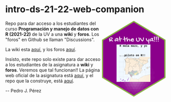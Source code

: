 
# intro-ds-21-22-web-companion

<img src="mola-mazo.png" align="right" width="200" height="240"/>


Repo para dar acceso a los estudiantes del curso **Programación y manejo de datos con R (2021-22)** de la UV a una **wiki** y **foros**. Los "foros" en Github se llaman "Discussions".

La wiki esta [aquí](https://github.com/perezp44/intro-ds-21-22-web-companion/wiki), y los foros [aquí](https://github.com/perezp44/intro-ds-21-22-web-companion/discussions).


Insisto, este repo solo existe para dar acceso a los estudiantes de la asignatura a **wiki** y **foros**. Veremos que tal funcionan!! La página web oficial de la asignatura está [aquí](https://perezp44.github.io/intro-ds-21-22-web/), y el repo que la construye, está [aquí](https://github.com/perezp44/intro-ds-21-22-web). 



-- Pedro J. Pérez
